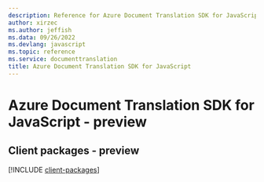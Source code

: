 ```yaml
---
description: Reference for Azure Document Translation SDK for JavaScript
author: xirzec
ms.author: jeffish
ms.data: 09/26/2022
ms.devlang: javascript
ms.topic: reference
ms.service: documenttranslation
title: Azure Document Translation SDK for JavaScript
---
```

# Azure Document Translation SDK for JavaScript - preview

## Client packages - preview
[!INCLUDE [client-packages](document-translation-client-index.md)]